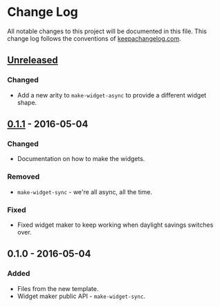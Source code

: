 # Change Log
All notable changes to this project will be documented in this file. This change log follows the conventions of [keepachangelog.com](http://keepachangelog.com/).

## [Unreleased]
### Changed
- Add a new arity to `make-widget-async` to provide a different widget shape.

## [0.1.1] - 2016-05-04
### Changed
- Documentation on how to make the widgets.

### Removed
- `make-widget-sync` - we're all async, all the time.

### Fixed
- Fixed widget maker to keep working when daylight savings switches over.

## 0.1.0 - 2016-05-04
### Added
- Files from the new template.
- Widget maker public API - `make-widget-sync`.

[Unreleased]: https://github.com/your-name/vts-github-issues-slacker/compare/0.1.1...HEAD
[0.1.1]: https://github.com/your-name/vts-github-issues-slacker/compare/0.1.0...0.1.1
